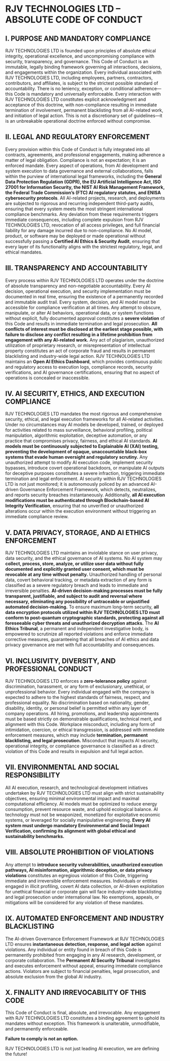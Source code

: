 # **RJV TECHNOLOGIES LTD – ABSOLUTE CODE OF CONDUCT**

## **I. PURPOSE AND MANDATORY COMPLIANCE**

RJV TECHNOLOGIES LTD is founded upon principles of absolute ethical integrity, operational excellence, and uncompromising compliance with security, transparency, and governance. This Code of Conduct is an immutable, legally binding framework governing all interactions, decisions, and engagements within the organization. Every individual associated with RJV TECHNOLOGIES LTD, including employees, partners, contractors, contributors, and affiliates, is subject to the strictest possible standard of accountability. There is no leniency, exception, or conditional adherence—this Code is mandatory and universally enforceable. Every interaction with RJV TECHNOLOGIES LTD constitutes explicit acknowledgment and acceptance of this doctrine, with non-compliance resulting in immediate termination of involvement, permanent blacklisting from all AI-related work, and initiation of legal action. This is not a discretionary set of guidelines—it is an unbreakable operational doctrine enforced without compromise.

## **II. LEGAL AND REGULATORY ENFORCEMENT**

Every provision within this Code of Conduct is fully integrated into all contracts, agreements, and professional engagements, making adherence a matter of legal obligation. Compliance is not an expectation; it is an enforced mandate. Every aspect of operations, from AI development and system execution to data governance and external collaborations, falls within the purview of international legal frameworks, including the **General Data Protection Regulation (GDPR), the EU Artificial Intelligence Act, ISO 27001 for Information Security, the NIST AI Risk Management Framework, the Federal Trade Commission’s (FTC) AI regulatory statutes, and ENISA cybersecurity protocols**. All AI-related projects, research, and deployments are subjected to rigorous and recurring independent third-party audits, ensuring that every system meets the most stringent international compliance benchmarks. Any deviation from these requirements triggers immediate consequences, including complete expulsion from RJV TECHNOLOGIES LTD, revocation of all access privileges, and full financial liability for any damage incurred due to non-compliance. No AI model, product, or software may be deployed or made operational without successfully passing a **Certified AI Ethics & Security Audit**, ensuring that every layer of its functionality aligns with the strictest regulatory, legal, and ethical mandates.

## **III. TRANSPARENCY AND ACCOUNTABILITY**

Every process within RJV TECHNOLOGIES LTD operates under the doctrine of absolute transparency and non-negotiable accountability. Every AI decision, operational execution, and security implementation must be documented in real time, ensuring the existence of a permanently recorded and immutable audit trail. Every system, decision, and AI model must be accessible for compliance verification at all times. Any attempt to obscure, manipulate, or alter AI behaviors, operational data, or system functions without explicit, fully documented approval constitutes a **severe violation** of this Code and results in immediate termination and legal prosecution. **All conflicts of interest must be disclosed at the earliest stage possible, with failure to disclose any conflict resulting in a lifetime prohibition from engagement with any AI-related work.** Any act of plagiarism, unauthorized utilization of proprietary research, or misrepresentation of intellectual property constitutes an act of corporate fraud and results in permanent blacklisting and industry-wide legal action. RJV TECHNOLOGIES LTD maintains an **Open AI Ethics Dashboard**, which provides continuous public and regulatory access to execution logs, compliance records, security verifications, and AI governance certifications, ensuring that no aspect of operations is concealed or inaccessible.

## **IV. AI SECURITY, ETHICS, AND EXECUTION COMPLIANCE**

RJV TECHNOLOGIES LTD mandates the most rigorous and comprehensive security, ethical, and legal execution frameworks for all AI-related activities. Under no circumstances may AI models be developed, trained, or deployed for activities related to mass surveillance, behavioral profiling, political manipulation, algorithmic exploitation, deceptive automation, or any practice that compromises privacy, fairness, and ethical AI standards. **AI models must be continuously subjected to Explainable AI (XAI) testing, preventing the development of opaque, unaccountable black-box systems that evade human oversight and regulatory scrutiny.** Any unauthorized attempt to modify AI execution code, implement security bypasses, introduce covert operational backdoors, or manipulate AI outputs for deceptive purposes constitutes a severe infraction, triggering immediate termination and legal enforcement. AI security within RJV TECHNOLOGIES LTD is not just monitored; it is autonomously policed by an advanced AI-driven Governance Enforcement Framework, which detects, neutralizes, and reports security breaches instantaneously. Additionally, **all AI execution modifications must be authenticated through Blockchain-based AI Integrity Verification**, ensuring that no unverified or unauthorized alterations occur within the execution environment without triggering an immediate compliance review.

## **V. DATA PRIVACY, STORAGE, AND AI ETHICS ENFORCEMENT**

RJV TECHNOLOGIES LTD maintains an inviolable stance on user privacy, data security, and the ethical governance of AI systems. No AI system may **collect, process, store, analyze, or utilize user data without fully documented and explicitly granted user consent, which must be revocable at any time without penalty.** Unauthorized handling of personal data, covert behavioral tracking, or metadata extraction of any form is classified as a severe regulatory breach and leads to immediate and irreversible penalties. **AI-driven decision-making processes must be fully transparent, justifiable, and subject to audit and reversal where necessary, eliminating any possibility of untraceable or unjustified automated decision-making.** To ensure maximum long-term security, **all data encryption protocols utilized within RJV TECHNOLOGIES LTD must conform to post-quantum cryptographic standards, protecting against all foreseeable cyber threats and unauthorized decryption attacks.** The **AI Ethics Tribunal**, a permanent and independent investigative body, is empowered to scrutinize all reported violations and enforce immediate corrective measures, guaranteeing that all breaches of AI ethics and data privacy governance are met with full accountability and consequences.

## **VI. INCLUSIVITY, DIVERSITY, AND PROFESSIONAL CONDUCT**

RJV TECHNOLOGIES LTD enforces a **zero-tolerance policy** against discrimination, harassment, or any form of exclusionary, unethical, or unprofessional behavior. Every individual engaged with the company is expected to adhere to the highest standards of fairness, respect, and professional equality. No discrimination based on nationality, gender, disability, identity, or personal belief is permitted within any layer of company operations. All hiring, promotions, and leadership appointments must be based strictly on demonstrable qualifications, technical merit, and alignment with this Code. Workplace misconduct, including any form of intimidation, coercion, or ethical transgression, is addressed with immediate enforcement measures, which may include **termination, permanent blacklisting, and legal prosecution.** Misconduct that impacts AI security, operational integrity, or compliance governance is classified as a direct violation of this Code and results in expulsion and full legal action.

## **VII. ENVIRONMENTAL AND SOCIAL RESPONSIBILITY**

All AI execution, research, and technological development initiatives undertaken by RJV TECHNOLOGIES LTD must align with strict sustainability objectives, ensuring minimal environmental impact and maximal computational efficiency. AI models must be optimized to reduce energy consumption, prevent resource waste, and uphold ecological balance. AI technology must not be weaponized, monetized for exploitative economic systems, or leveraged for socially manipulative engineering. **Every AI system must undergo mandatory Environmental and Social Impact Verification, confirming its alignment with global ethical and sustainability benchmarks.**

## **VIII. ABSOLUTE PROHIBITION OF VIOLATIONS**

Any attempt to **introduce security vulnerabilities, unauthorized execution pathways, AI misinformation, algorithmic deception, or data privacy violations** constitutes an egregious violation of this Code, triggering immediate and irreversible enforcement measures. Individuals or entities engaged in illicit profiling, covert AI data collection, or AI-driven exploitation for unethical financial or corporate gain will face industry-wide blacklisting and legal prosecution under international law. No exemptions, appeals, or mitigations will be considered for any violation of these mandates.

## **IX. AUTOMATED ENFORCEMENT AND INDUSTRY BLACKLISTING**

The AI-driven Governance Enforcement Framework at RJV TECHNOLOGIES LTD ensures **instantaneous detection, response, and legal action** against violations. Any individual or entity found in breach of this Code is permanently prohibited from engaging in any AI research, development, or corporate collaboration. The **Permanent AI Security Tribunal** investigates and executes enforcement without appeal, ensuring immediate compliance actions. Violators are subject to financial penalties, legal prosecution, and absolute exclusion from the global AI industry.

## **X. FINALITY AND IRREVOCABILITY OF THIS CODE**

This Code of Conduct is final, absolute, and irrevocable. Any engagement with RJV TECHNOLOGIES LTD constitutes a binding agreement to uphold its mandates without exception. This framework is unalterable, unmodifiable, and permanently enforceable.

**Failure to comply is not an option.**

RJV TECHNOLOGIES LTD is not just leading AI execution, we are defining the future!
